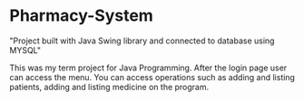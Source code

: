 # Pharmacy-System
"Project built with Java Swing library and connected to database using MYSQL"

This was my term project for Java Programming.
After the login page user can access the menu. You can access operations such as adding and listing patients, adding and listing medicine on the program.
